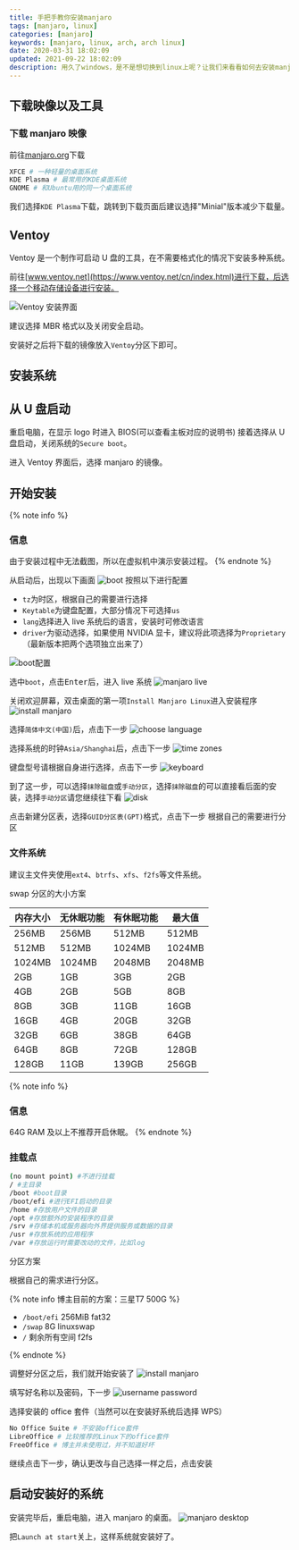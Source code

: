 ```yaml
---
title: 手把手教你安装manjaro
tags: [manjaro, linux]
categories: [manjaro]
keywords: [manjaro, linux, arch, arch linux]
date: 2020-03-31 18:02:09
updated: 2021-09-22 18:02:09
description: 用久了windows，是不是想切换到linux上呢？让我们来看看如何去安装manjaro吧！
---
```


## 下载映像以及工具

### 下载 manjaro 映像

前往[manjaro.org](https://manjaro.org/download/)下载

```bash
XFCE # 一种轻量的桌面系统
KDE Plasma # 最常用的KDE桌面系统
GNOME # 和Ubuntu用的同一个桌面系统
```

我们选择`KDE Plasma`下载，跳转到下载页面后建议选择"Minial"版本减少下载量。

## Ventoy

Ventoy 是一个制作可启动 U 盘的工具，在不需要格式化的情况下安装多种系统。

前往[www.ventoy.net](https://www.ventoy.net/cn/index.html)进行下载，后选择一个移动存储设备进行安装。

![Ventoy 安装界面](https://cdn-bmyjacks-io.oss-accelerate.aliyuncs.com/img/manjaro/1.png)

建议选择 MBR 格式以及关闭安全启动。

安装好之后将下载的镜像放入`Ventoy`分区下即可。

## 安装系统

## 从 U 盘启动

重启电脑，在显示 logo 时进入 BIOS(可以查看主板对应的说明书)
接着选择从 U 盘启动，关闭系统的`Secure boot`。

进入 Ventoy 界面后，选择 manjaro 的镜像。

## 开始安装

{% note info %}

### 信息

由于安装过程中无法截图，所以在虚拟机中演示安装过程。
{% endnote %}

从启动后，出现以下画面
![boot](https://cdn-bmyjacks-io.oss-accelerate.aliyuncs.com/img/manjaro/20200331155930.png?x-oss-process=style/img)
按照以下进行配置

- `tz`为时区，根据自己的需要进行选择
- `Keytable`为键盘配置，大部分情况下可选择`us`
- `lang`选择进入 live 系统后的语言，安装时可修改语言
- `driver`为驱动选择，如果使用 NVIDIA 显卡，建议将此项选择为`Proprietary`（最新版本把两个选项独立出来了）

![boot配置](https://cdn-bmyjacks-io.oss-accelerate.aliyuncs.com/img/manjaro/20200331160034.png?x-oss-process=style/img)

选中`boot`，点击<kbd>Enter</kbd>后，进入 live 系统
![manjaro live](https://cdn-bmyjacks-io.oss-accelerate.aliyuncs.com/img/manjaro/20200331160423.png?x-oss-process=style/img)

关闭欢迎屏幕，双击桌面的第一项`Install Manjaro Linux`进入安装程序
![install manjaro](https://cdn-bmyjacks-io.oss-accelerate.aliyuncs.com/img/manjaro/20200331160830.png?x-oss-process=style/img)

选择`简体中文(中国)`后，点击下一步
![choose language](https://cdn-bmyjacks-io.oss-accelerate.aliyuncs.com/img/manjaro/20200331161011.png?x-oss-process=style/img)

选择系统的时钟`Asia/Shanghai`后，点击下一步
![time zones](https://cdn-bmyjacks-io.oss-accelerate.aliyuncs.com/img/manjaro/20200331161145.png?x-oss-process=style/img)

键盘型号请根据自身进行选择，点击下一步
![keyboard](https://cdn-bmyjacks-io.oss-accelerate.aliyuncs.com/img/manjaro/20200331161323.png?x-oss-process=style/img)

到了这一步，可以选择`抹除磁盘`或`手动分区`，选择`抹除磁盘`的可以直接看后面的安装，选择`手动分区`请您继续往下看
![disk](https://cdn-bmyjacks-io.oss-accelerate.aliyuncs.com/img/manjaro/20200331162312.png?x-oss-process=style/img)

点击新建分区表，选择`GUID分区表(GPT)`格式，点击下一步
根据自己的需要进行分区

### 文件系统

建议主文件夹使用`ext4`、`btrfs`、`xfs`、`f2fs`等文件系统。

swap 分区的大小方案

| 内存大小 | 无休眠功能 | 有休眠功能 | 最大值 |
| -------- | ---------- | ---------- | ------ |
| 256MB    | 256MB      | 512MB      | 512MB  |
| 512MB    | 512MB      | 1024MB     | 1024MB |
| 1024MB   | 1024MB     | 2048MB     | 2048MB |
| 2GB      | 1GB        | 3GB        | 2GB    |
| 4GB      | 2GB        | 5GB        | 8GB    |
| 8GB      | 3GB        | 11GB       | 16GB   |
| 16GB     | 4GB        | 20GB       | 32GB   |
| 32GB     | 6GB        | 38GB       | 64GB   |
| 64GB     | 8GB        | 72GB       | 128GB  |
| 128GB    | 11GB       | 139GB      | 256GB  |

{% note info %}

### 信息

64G RAM 及以上不推荐开启休眠。
{% endnote %}

### 挂载点

```bash
(no mount point) #不进行挂载
/ #主目录
/boot #boot目录
/boot/efi #进行EFI启动的目录
/home #存放用户文件的目录
/opt #存放额外的安装程序的目录
/srv #存储本机或服务器向外界提供服务或数据的目录
/usr #存放系统的应用程序
/var #存放运行时需要改动的文件，比如log
```

分区方案

根据自己的需求进行分区。

{% note info 博主目前的方案：三星T7 500G %}

- `/boot/efi` 256MiB fat32
- `/swap` 8G linuxswap
- `/` 剩余所有空间 f2fs

{% endnote %}

调整好分区之后，我们就开始安装了
![install manjaro](https://cdn-bmyjacks-io.oss-accelerate.aliyuncs.com/img/manjaro/20200331175142.png?x-oss-process=style/img)

填写好名称以及密码，下一步
![username password](https://cdn-bmyjacks-io.oss-accelerate.aliyuncs.com/img/manjaro/20200331175554.png?x-oss-process=style/img)

选择安装的 office 套件（当然可以在安装好系统后选择 WPS）

```bash
No Office Suite # 不安装office套件
LibreOffice # 比较推荐的Linux下的office套件
FreeOffice # 博主并未使用过，并不知道好坏
```

继续点击下一步，确认更改与自己选择一样之后，点击安装

## 启动安装好的系统

安装完毕后，重启电脑，进入 manjaro 的桌面。
![manjaro desktop](https://cdn-bmyjacks-io.oss-accelerate.aliyuncs.com/img/manjaro/20200331182148.png?x-oss-process=style/img)

把`Launch at start`关上，这样系统就安装好了。
